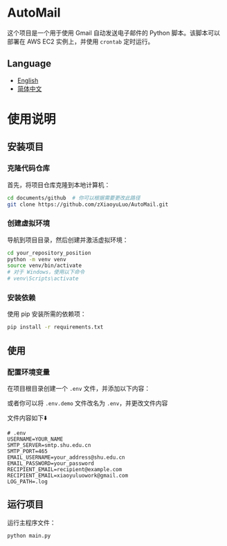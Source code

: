 # AutoMail

这个项目是一个用于使用 Gmail 自动发送电子邮件的 Python 脚本。该脚本可以部署在 AWS EC2 实例上，并使用 `crontab` 定时运行。

## Language
- [English](README.md)
- [简体中文](README_zh.md)

# 使用说明

## 安装项目

### 克隆代码仓库
首先，将项目仓库克隆到本地计算机：

```bash
cd documents/github  # 你可以根据需要更改此路径
git clone https://github.com/zXiaoyuLuo/AutoMail.git
```

### 创建虚拟环境
导航到项目目录，然后创建并激活虚拟环境：

```bash
cd your_repository_position
python -m venv venv
source venv/bin/activate
# 对于 Windows，使用以下命令
# venv\Scripts\activate
```

### 安装依赖
使用 pip 安装所需的依赖项：

```bash
pip install -r requirements.txt
```

## 使用

### 配置环境变量

在项目根目录创建一个 `.env` 文件，并添加以下内容：

或者你可以将 `.env.demo` 文件改名为 `.env`，并更改文件内容

文件内容如下⬇️
```
# .env
USERNAME=YOUR_NAME
SMTP_SERVER=smtp.shu.edu.cn
SMTP_PORT=465
EMAIL_USERNAME=your_address@shu.edu.cn
EMAIL_PASSWORD=your_password
RECIPIENT_EMAIL=recipient@example.com
RECIPIENT_EMAIL=xiaoyuluowork@gmail.com
LOG_PATH=.log
```

## 运行项目
运行主程序文件：

```bash
python main.py
```
